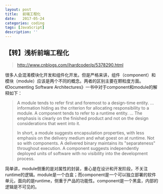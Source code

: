 ```yaml
---
layout: post
title:  前端工程化
date:   2017-05-24
categories: coding
tags: [JavaScript]
description: ''
---
```


## 【转】浅析前端工程化

> http://www.cnblogs.com/ihardcoder/p/5378290.html

很多人会混淆模块化开发和组件化开发。但是严格来讲，组件（component）和模块（module）应该是两个不同的概念。两者的区别主要在颗粒度方面。《Documenting Software Architectures》一书中对于component和module的解释如下：

> A module tends to refer first and foremost to a design-time entity. ... information hiding as the criterion for allocating responsibility to a module.
> A component tends to refer to a runtime entity. ... The emphasis is clearly on the finished product and not on the design considerations that went into it.
> 
> In short, a module suggests encapsulation properties, with less emphasis on the delivery medium and what goest on at runtime. Not so with components. A delivered binary maintains its "separateness" throughout execution. A component suggests independently deployed units of software with no visibility into the development process.

简单讲，module侧重的是对属性的封装，重心是在设计和开发阶段，不关注runtime的逻辑。module是一个白盒；而component是一个可以独立部署的软件单元，面向的是runtime，侧重于产品的功能性。component是一个黑盒，内部的逻辑是不可见的。